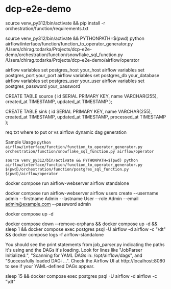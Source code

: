 # dcp-e2e-demo

source venv_py312/bin/activate && pip install -r orchestration/function/requirements.txt

source venv_py312/bin/activate && PYTHONPATH=$(pwd) python airflow/interface/function/function_to_operator_generator.py /Users/chirag.todarka/Projects/dcp-e2e-demo/orchestration/function/snowflake_sql_function.py /Users/chirag.todarka/Projects/dcp-e2e-demo/airflow/operator


airflow variables set postgres_host your_host
airflow variables set postgres_port your_port
airflow variables set postgres_db your_database
airflow variables set postgres_user your_user
airflow variables set postgres_password your_password

CREATE TABLE source (
    id SERIAL PRIMARY KEY,
    name VARCHAR(255),
    created_at TIMESTAMP,
    updated_at TIMESTAMP
);

CREATE TABLE sink (
    id SERIAL PRIMARY KEY,
    name VARCHAR(255),
    created_at TIMESTAMP,
    updated_at TIMESTAMP,
    processed_at TIMESTAMP
);

req.txt
where to put or vs airflow
dynamic dag generation

Sample Uasge `python airflow/interface/function/function_to_operator_generator.py orchestration/function/snowflake_sql_function.py airflow/operator` <br>


`source venv_py312/bin/activate && PYTHONPATH=$(pwd) python airflow/interface/function/function_to_operator_generator.py $(pwd)/orchestration/function/postgres_sql_function.py $(pwd)/airflow/operator`

docker compose run airflow-webserver airflow standalone

docker compose run airflow-webserver airflow users create --username admin --firstname Admin --lastname User --role Admin --email admin@example.com --password admin

docker compose up -d



docker compose down --remove-orphans && docker compose up -d && sleep 1 && docker compose exec postgres psql -U airflow -d airflow -c "\dt" && docker compose logs -f airflow-standalone

You should see the print statements from job_parser.py indicating the paths it's using and the DAGs it's loading.
Look for lines like "JobParser Initialized:", "Scanning for YAML DAGs in: /opt/airflow/dags", and "Successfully loaded DAG: ...".
Check the Airflow UI at http://localhost:8080 to see if your YAML-defined DAGs appear.


sleep 15 && docker compose exec postgres psql -U airflow -d airflow -c "\dt"